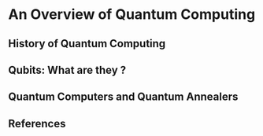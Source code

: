<h1 class="centered">An Overview of Quantum Computing</h1>

## History of Quantum Computing

## Qubits: What are they ?

## Quantum Computers and Quantum Annealers

## References